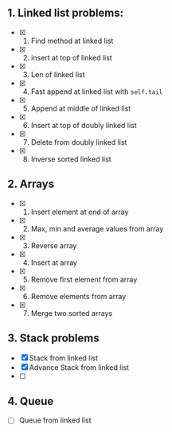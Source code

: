 
## 1. Linked list problems:

- [x] 1. Find method at linked list
- [x] 2. insert at top of linked list
- [x] 3. Len of linked list
- [x] 4. Fast append at linked list with `self.tail`
- [x] 5. Append at middle of linked list
- [x] 6. Insert at top of doubly linked list
- [x] 7. Delete from doubly linked list
- [x] 8. Inverse sorted linked list

## 2. Arrays

- [x] 1. Insert element at end of array
- [x] 2. Max, min and average values from array
- [x] 3. Reverse array
- [x] 4. Insert at array
- [x] 5. Remove first element from array
- [x] 6. Remove elements from array
- [x] 7. Merge two sorted arrays
 
## 3. Stack problems

- [x] Stack from linked list
- [x] Advance Stack from linked list
- [ ] 

## 4. Queue

- [ ] Queue from linked list

